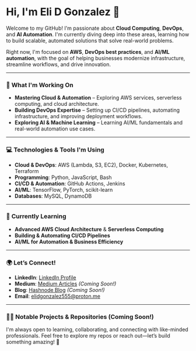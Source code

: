 # Hi, I'm Eli D Gonzalez 👋

Welcome to my GitHub! I'm passionate about **Cloud Computing**, **DevOps**, and **AI Automation**. I'm currently diving deep into these areas, learning how to build scalable, automated solutions that solve real-world problems.

Right now, I'm focused on **AWS**, **DevOps best practices**, and **AI/ML automation**, with the goal of helping businesses modernize infrastructure, streamline workflows, and drive innovation.

---

### 🚀 **What I'm Working On**
- **Mastering Cloud & Automation** – Exploring AWS services, serverless computing, and cloud architecture.  
- **Building DevOps Expertise** – Setting up CI/CD pipelines, automating infrastructure, and improving deployment workflows.  
- **Exploring AI & Machine Learning** – Learning AI/ML fundamentals and real-world automation use cases.  

---

### 💻 **Technologies & Tools I'm Using**
- **Cloud & DevOps**: AWS (Lambda, S3, EC2), Docker, Kubernetes, Terraform  
- **Programming**: Python, JavaScript, Bash  
- **CI/CD & Automation**: GitHub Actions, Jenkins  
- **AI/ML**: TensorFlow, PyTorch, scikit-learn  
- **Databases**: MySQL, DynamoDB  

---

### 🌱 **Currently Learning**
- **Advanced AWS Cloud Architecture** & **Serverless Computing**  
- **Building & Automating CI/CD Pipelines**  
- **AI/ML for Automation & Business Efficiency**  

---

### 🌍 **Let’s Connect!**
- **LinkedIn**: [LinkedIn Profile](https://www.linkedin.com/in/eli-d-gonzalez/)  
- **Medium**: [Medium Articles](your-medium-url) *(Coming Soon!)*  
- **Blog**: [Hashnode Blog](your-hashnode-url) *(Coming Soon!)*  
- **Email**: elidgonzalez555@proton.me  

---

### 🧑‍💻 **Notable Projects & Repositories (Coming Soon!)**  

I'm always open to learning, collaborating, and connecting with like-minded professionals. Feel free to explore my repos or reach out—let’s build something amazing! 🚀  
